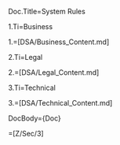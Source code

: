 Doc.Title=System Rules

1.Ti=Business

1.=[DSA/Business_Content.md]

2.Ti=Legal

2.=[DSA/Legal_Content.md]

3.Ti=Technical

3.=[DSA/Technical_Content.md]

DocBody={Doc}

=[Z/Sec/3]